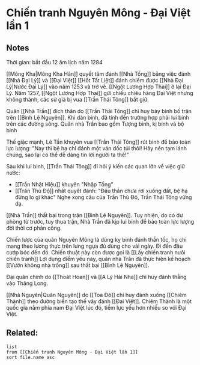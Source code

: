 # Chiến tranh Nguyên Mông - Đại Việt lần 1

## Notes
Thời gian: bắt đầu 12 âm lịch năm 1284

[[Mông Kha|Mông Kha Hãn]] quyết tâm đánh [[Nhà Tống]] bằng việc đánh [[Nhà Đại Lý]] và [[Đại Việt]]
[[Hốt Tất Liệt]] đánh chiếm được [[Nhà Đại Lý|Nước Đại Lý]] vào năm 1253 và trở về. [[Ngột Lương Hợp Thai]] ở lại Đại Lý.
Năm 1257, [[Ngột Lương Hợp Thai]] gửi chiếu chiêu hàng Đại Việt nhưng không thành, các sử giả bị vua [[Trần Thái Tông]] bắt giữ.

Quân [[Nhà Trần]] đích thân do [[Trần Thái Tông]] chỉ huy bày binh bố trận trên [[Bình Lệ Nguyên]]. Khi dàn binh, đã tính đến trường hợp phải lui binh trên các đường sông. Quân nhà Trần bao gồm Tượng binh, kị binh và bộ binh

Thế giặc mạnh, Lê Tần khuyên vua [[Trần Thái Tông]] rút binh để bảo toàn lực lượng: "Nay thì bệ hạ chỉ đánh một ván dốc túi thôi! Hãy nên tạm lánh chúng, sao lại có thể dễ dàng tin lời người ta thế!"

Sau khi lui binh, [[Trần Thái Tông]] đi hỏi ý kiến các quan lớn về việc giữ nước:
- [[Trần Nhật Hiệu]] khuyên "Nhập Tống"
- [[Trần Thủ Độ]] nhất quyết đánh: "Đầu thần chưa rơi xuống đất, bệ hạ đừng lo gì khác"
Nghe xong câu của Trần Thủ Độ, Trần Thái Tông vững dạ.

[[Nhà Trần]] thất bại trong trận [[Bình Lệ Nguyên]]. Tuy nhiên, do có dự phòng từ trước, tuy thua trận, Nhà Trần đã kịp lui binh để bảo toàn lực lượng đời thời cơ phản công.

Chiến lược của quân Nguyên Mông là dùng kỵ binh đánh thần tốc, họ chỉ mang theo lương thực trên lưng ngựa đủ dùng cho vài ngày. Đi đến đâu cướp bóc đến đó. Chiến thuật này còn được gọi là [[Lấy chiến tranh nuôi chiến tranh]]
Lợi dụng điểm yếu này, quân nhà Trần đã thực hiện kế hoạch [[Vườn không nhà trống]] sau thất bại [[Bình Lệ Nguyên]].

Đại quân chính do [[Thoát Hoan]] và [[A Lý Hải Nha]] chỉ huy đánh thẳng vào Thăng Long.




[[Nhà Nguyên|Quân Nguyên]] do [[Toa Đô]] chỉ huy đánh xuống [[Chiêm Thành]] theo đường biển tạo thế vây đánh [[Đại Việt]]. 
Chiêm Thành là một quốc gia nằm phía nam Đại Việt lúc đó, tiềm lực yếu hơn nhiều so với Đại Việt.

## Related:
```dataview
list
from [[Chiến tranh Nguyên Mông - Đại Việt lần 1]]
sort file.name asc
```
